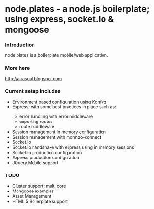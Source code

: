 node.plates - a node.js boilerplate; using express, socket.io & mongoose
=========

### Introduction

node.plates is a boilerplate mobile/web application.

### More here

http://airasoul.blogspot.com

### Current setup includes

<ul>
<li>Environment based configuration using Konfyg</li>
<li>Express; with some best practices in place such as: </li>
<ul>
<li>error handling with error middleware</li>
<li>exporting routes</li>
<li>route middleware</li>
</ul>
<li>Session management in memory configuration</li>
<li>Session management with monngo-connect</li>
<li>Socket.io</li>
<li>Socket.io handshake with express using in memory sessions</li>
<li>Socket.io production configuration</li>
<li>Express production configuration</li>
<li>JQuery.Mobile support</li>
</ul>

### TODO

<ul>
<li>Cluster support; multi core</li>
<li>Mongoose examples</li>
<li>Asset Management</li>
<li>HTML 5 Boilerplate support</li>
</ul>


